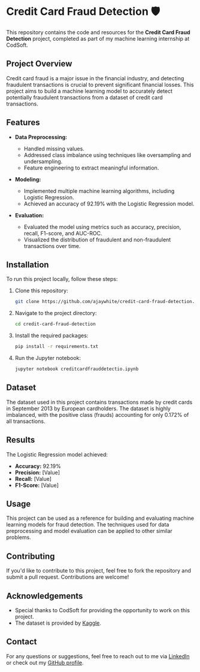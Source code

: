 # Credit Card Fraud Detection 🛡️

This repository contains the code and resources for the **Credit Card Fraud Detection** project, completed as part of my machine learning internship at CodSoft.

## Project Overview

Credit card fraud is a major issue in the financial industry, and detecting fraudulent transactions is crucial to prevent significant financial losses. This project aims to build a machine learning model to accurately detect potentially fraudulent transactions from a dataset of credit card transactions.

## Features

- **Data Preprocessing:**
  - Handled missing values.
  - Addressed class imbalance using techniques like oversampling and undersampling.
  - Feature engineering to extract meaningful information.
  
- **Modeling:**
  - Implemented multiple machine learning algorithms, including Logistic Regression.
  - Achieved an accuracy of 92.19% with the Logistic Regression model.

- **Evaluation:**
  - Evaluated the model using metrics such as accuracy, precision, recall, F1-score, and AUC-ROC.
  - Visualized the distribution of fraudulent and non-fraudulent transactions over time.

## Installation

To run this project locally, follow these steps:

1. Clone this repository:
    ```bash
    git clone https://github.com/ajaywhite/credit-card-fraud-detection.git
    ```

2. Navigate to the project directory:
    ```bash
    cd credit-card-fraud-detection
    ```

3. Install the required packages:
    ```bash
    pip install -r requirements.txt
    ```

4. Run the Jupyter notebook:
    ```bash
    jupyter notebook creditcardfrauddetectio.ipynb
    ```

## Dataset

The dataset used in this project contains transactions made by credit cards in September 2013 by European cardholders. The dataset is highly imbalanced, with the positive class (frauds) accounting for only 0.172% of all transactions.

## Results

The Logistic Regression model achieved:
- **Accuracy:** 92.19%
- **Precision:** [Value]
- **Recall:** [Value]
- **F1-Score:** [Value]

## Usage

This project can be used as a reference for building and evaluating machine learning models for fraud detection. The techniques used for data preprocessing and model evaluation can be applied to other similar problems.

## Contributing

If you'd like to contribute to this project, feel free to fork the repository and submit a pull request. Contributions are welcome!


## Acknowledgements

- Special thanks to CodSoft for providing the opportunity to work on this project.
- The dataset is provided by [Kaggle]([https://www.kaggle.com/mlg-ulb/creditcardfraud](https://www.kaggle.com/datasets/kartik2112/fraud-detection)).

## Contact

For any questions or suggestions, feel free to reach out to me via [LinkedIn](https://www.linkedin.com/in/your-profile) or check out my [GitHub profile](https://github.com/ajaywhite).

